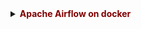 <details>
<summary><b style="color:Maroon;">Apache Airflow on docker</b></summary>

```bash
# make directories
mkdir airflow-etl
cd airflow-etl
mkdir dags logs plugins

# fetch docker-compose.yaml
curl -LfO 'https://airflow.apache.org/docs/apache-airflow/2.9.2/docker-compose.yaml'

# compose the requirements and get image airflow-init, redis, postgres
docker compose up airflow-init

# start all the service
docker compose up

```
<details>